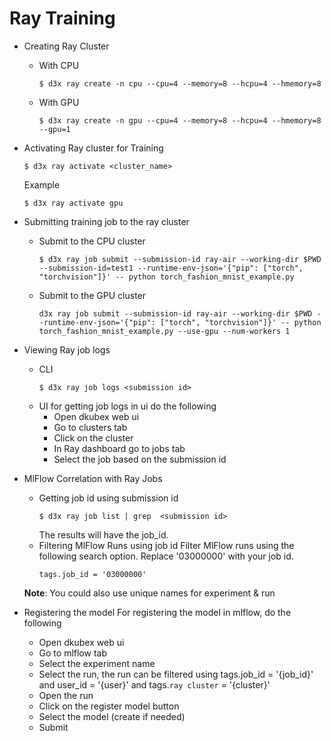 # Ray Training 

- Creating Ray Cluster 
    - With CPU
        ```
        $ d3x ray create -n cpu --cpu=4 --memory=8 --hcpu=4 --hmemory=8 
        ```
    - With GPU
        ```
        $ d3x ray create -n gpu --cpu=4 --memory=8 --hcpu=4 --hmemory=8 --gpu=1
        ```
- Activating Ray cluster for Training 
    ```
    $ d3x ray activate <cluster_name>
    ```
    Example
    ```
    $ d3x ray activate gpu
    ```
- Submitting training job to the ray cluster
    - Submit to the CPU cluster
        ```
        $ d3x ray job submit --submission-id ray-air --working-dir $PWD --submission-id=test1 --runtime-env-json='{"pip": ["torch", "torchvision"]}' -- python torch_fashion_mnist_example.py
        ```
    - Submit to the GPU cluster
        ```
        d3x ray job submit --submission-id ray-air --working-dir $PWD --runtime-env-json='{"pip": ["torch", "torchvision"]}' -- python torch_fashion_mnist_example.py --use-gpu --num-workers 1
        ```

- Viewing Ray job logs 
    - CLI
        ```
        $ d3x ray job logs <submission id>
        ```
    - UI
        for getting job logs in ui do the following
        - Open dkubex web ui
        - Go to clusters  tab
        - Click on the cluster 
        - In Ray dashboard go to jobs tab
        - Select the job based on the submission id

- MlFlow Correlation with Ray Jobs
    - Getting job id using submission id
        ```
        $ d3x ray job list | grep  <submission id>
        ```
        The results will have the job_id. 
    - Filtering MlFlow Runs using job id
        Filter MlFlow runs using the following search option. Replace '03000000' with your job id.
        ```
        tags.job_id = '03000000'
        ```
    **Note**:
        You could also use unique names for experiment & run

- Registering the model
    For registering the model in mlflow, do the following
    - Open dkubex web ui
    - Go to mlflow tab
    - Select the experiment name
    - Select the run, the run can be filtered using  tags.job_id = '{job_id}' and user_id = '{user}' and tags.`ray cluster` = '{cluster}'
    - Open the run 
    - Click on the register model button
    - Select the model (create if needed)
    - Submit 


